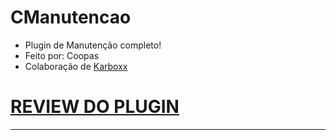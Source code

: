 # CManutencao
- Plugin de Manutenção completo! 
 - Feito por: Coopas 
 - Colaboração de [Karboxx](https://github.com/KarboXXX)
 
 # [REVIEW DO PLUGIN](https://youtu.be/ZpgjJCZbfUc)
 
 ---
